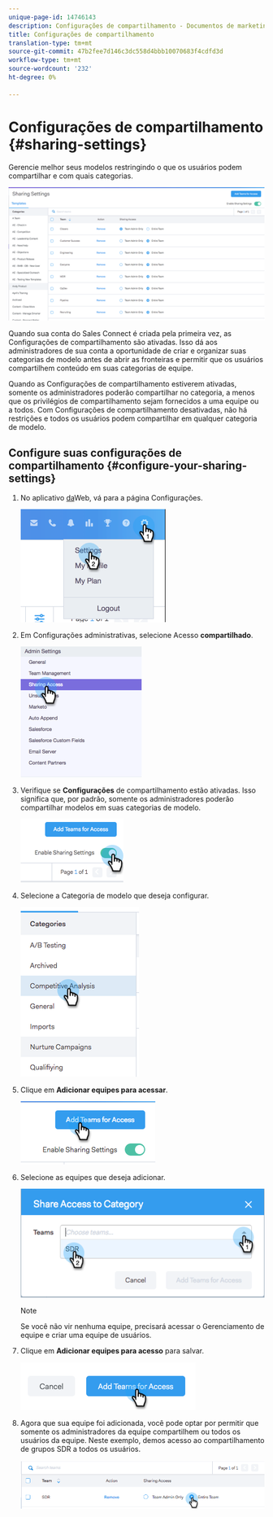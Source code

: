 ```yaml
---
unique-page-id: 14746143
description: Configurações de compartilhamento - Documentos de marketing - Documentação do produto
title: Configurações de compartilhamento
translation-type: tm+mt
source-git-commit: 47b2fee7d146c3dc558d4bbb10070683f4cdfd3d
workflow-type: tm+mt
source-wordcount: '232'
ht-degree: 0%

---
```



# Configurações de compartilhamento {#sharing-settings}

Gerencie melhor seus modelos restringindo o que os usuários podem compartilhar e com quais categorias.

![](assets/main.png)

Quando sua conta do Sales Connect é criada pela primeira vez, as Configurações de compartilhamento são ativadas. Isso dá aos administradores de sua conta a oportunidade de criar e organizar suas categorias de modelo antes de abrir as fronteiras e permitir que os usuários compartilhem conteúdo em suas categorias de equipe.

Quando as Configurações de compartilhamento estiverem ativadas, somente os administradores poderão compartilhar no categoria, a menos que os privilégios de compartilhamento sejam fornecidos a uma equipe ou a todos. Com Configurações de compartilhamento desativadas, não há restrições e todos os usuários podem compartilhar em qualquer categoria de modelo.

## Configure suas configurações de compartilhamento {#configure-your-sharing-settings}

1. No aplicativo [da](http://toutapp.com/login)Web, vá para a página Configurações.

   ![](assets/one-2.png)

1. Em Configurações administrativas, selecione Acesso **compartilhado**.

   ![](assets/two-2.png)

1. Verifique se **Configurações** de compartilhamento estão ativadas. Isso significa que, por padrão, somente os administradores poderão compartilhar modelos em suas categorias de modelo.

   ![](assets/three-2.png)

1. Selecione a Categoria de modelo que deseja configurar.

   ![](assets/four-2.png)

1. Clique em **Adicionar equipes para acessar**.

   ![](assets/five-2.png)

1. Selecione as equipes que deseja adicionar.

   ![](assets/six-1.png)

   >[!NOTE]
   >
   >Se você não vir nenhuma equipe, precisará acessar o Gerenciamento de equipe e criar uma equipe de usuários.

1. Clique em **Adicionar equipes para acesso** para salvar.

   ![](assets/seven-1.png)

1. Agora que sua equipe foi adicionada, você pode optar por permitir que somente os administradores da equipe compartilhem ou todos os usuários da equipe. Neste exemplo, demos acesso ao compartilhamento de grupos SDR a todos os usuários.

   ![](assets/eight-1.png)

